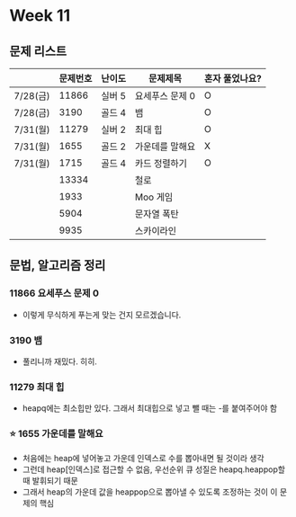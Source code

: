 # Week 11

## 문제 리스트

|       |문제번호|난이도|문제제목|혼자 풀었나요?|
|-------|-------|------|-------|-------------|
|7/28(금)|11866|실버 5|요세푸스 문제 0|O|
|7/28(금)|3190|골드 4|뱀|O|
|7/31(월)|11279|실버 2|최대 힙|O|
|7/31(월)|1655|골드 2|가운데를 말해요|X|
|7/31(월)|1715|골드 4|카드 정렬하기|O|
||13334||철로||
||1933||Moo 게임||
||5904||문자열 폭탄||
||9935||스카이라인||

## 문법, 알고리즘 정리

### 11866 요세푸스 문제 0
- 이렇게 무식하게 푸는게 맞는 건지 모르겠습니다.

### 3190 뱀
- 풀리니까 재밌다. 히히.

### 11279 최대 힙
- heapq에는 최소힙만 있다. 그래서 최대힙으로 넣고 뺄 때는 -를 붙여주어야 함

### ⭐ 1655 가운데를 말해요
- 처음에는 heap에 넣어놓고 가운데 인덱스로 수를 뽑아내면 될 것이라 생각
- 그런데 heap[인덱스]로 접근할 수 없음, 우선순위 큐 성질은 heapq.heappop할 때 발휘되기 때문
- 그래서 heap의 가운데 값을 heappop으로 뽑아낼 수 있도록 조정하는 것이 이 문제의 핵심